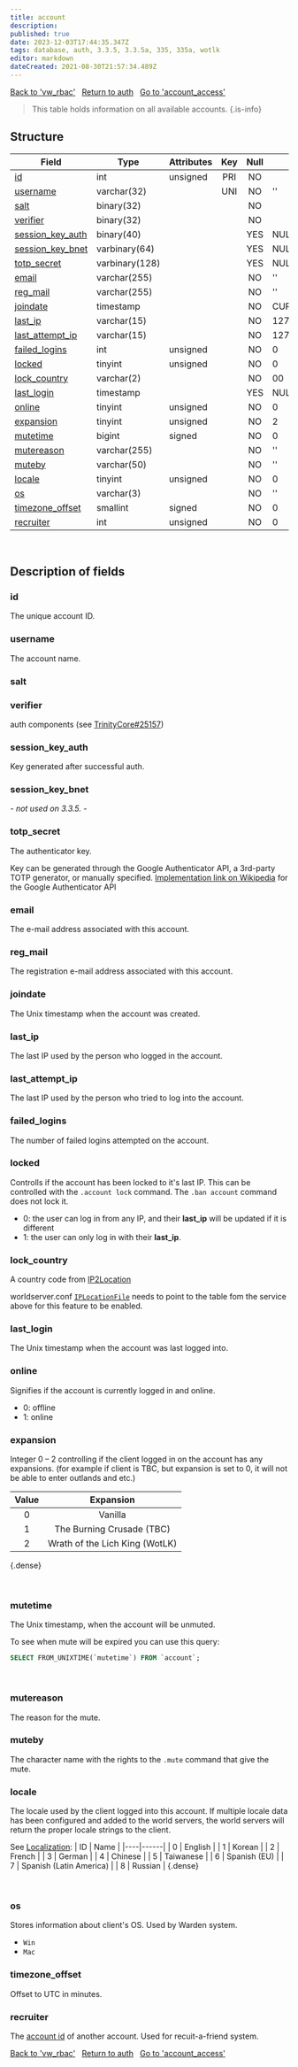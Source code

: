 ```yaml
---
title: account
description: 
published: true
date: 2023-12-03T17:44:35.347Z
tags: database, auth, 3.3.5, 3.3.5a, 335, 335a, wotlk
editor: markdown
dateCreated: 2021-08-30T21:57:34.489Z
---
```


<a href="https://trinitycore.info/en/database/335/auth/vw_rbac" class="mt-5 v-btn v-btn--depressed v-btn--flat v-btn--outlined theme--light v-size--default darkblue--text text--lighten-3"><span class="v-btn__content"><i aria-hidden="true" class="v-icon notranslate v-icon--left mdi mdi-arrow-left theme--light"></i><span>Back to 'vw_rbac'</span></span></a>&nbsp;&nbsp;&nbsp;<a href="https://trinitycore.info/en/database/335/auth/home" class="mt-5 v-btn v-btn--depressed v-btn--flat v-btn--outlined theme--light v-size--default darkblue--text text--lighten-3"><span class="v-btn__content"><i aria-hidden="true" class="v-icon notranslate v-icon--left mdi mdi-home-outline theme--light"></i><span>Return to auth</span></span></a>&nbsp;&nbsp;&nbsp;<a href="https://trinitycore.info/en/database/335/auth/account_access" class="mt-5 v-btn v-btn--depressed v-btn--flat v-btn--outlined theme--light v-size--default darkblue--text text--lighten-3"><span class="v-btn__content"><span>Go to 'account_access'</span><i aria-hidden="true" class="v-icon notranslate v-icon--right mdi mdi-arrow-right theme--light"></i></span></a>
>
> This table holds information on all available accounts.
{.is-info}


## Structure

| Field | Type | Attributes | Key | Null | Default | Extra | Comment |
| --- | --- | --- | :---: | :---: | --- | --- | --- |
| [id](#id) | int | unsigned | PRI | NO |  | auto_increment | Identifier |
| [username](#username) | varchar(32) |  | UNI | NO | '' |  |  |
| [salt](#salt) | binary(32) |  |  | NO |  |  |  |
| [verifier](#verifier) | binary(32) |  |  | NO |  |  |  |
| [session_key_auth](#session_key_auth) | binary(40) |  |  | YES | NULL |  |  |
| [session_key_bnet](#session_key_bnet) | varbinary(64) |  |  | YES | NULL |  |  |
| [totp_secret](#totp_secret) | varbinary(128) |  |  | YES | NULL |  |  |
| [email](#email) | varchar(255) |  |  | NO | '' |  |  |
| [reg_mail](#reg_mail) | varchar(255) |  |  | NO | '' |  |  |
| [joindate](#joindate) | timestamp |  |  | NO | CURRENT_TIMESTAMP | DEFAULT_GENERATED |  |
| [last_ip](#last_ip) | varchar(15) |  |  | NO | 127.0.0.1 |  |  |
| [last_attempt_ip](#last_attempt_ip) | varchar(15) |  |  | NO | 127.0.0.1 |  |  |
| [failed_logins](#failed_logins) | int | unsigned |  | NO | 0 |  |  |
| [locked](#locked) | tinyint | unsigned |  | NO | 0 |  |  |
| [lock_country](#lock_country) | varchar(2) |  |  | NO | 00 |  |  |
| [last_login](#last_login) | timestamp |  |  | YES | NULL |  |  |
| [online](#online) | tinyint | unsigned |  | NO | 0 |  |  |
| [expansion](#expansion) | tinyint | unsigned |  | NO | 2 |  |  |
| [mutetime](#mutetime) | bigint | signed |  | NO | 0 |  |  |
| [mutereason](#mutereason) | varchar(255) |  |  | NO | '' |  |  |
| [muteby](#muteby) | varchar(50) |  |  | NO | '' |  |  |
| [locale](#locale) | tinyint | unsigned |  | NO | 0 |  |  |
| [os](#os) | varchar(3) |  |  | NO | '' |  |  |
| [timezone_offset](#timezone_offset) | smallint | signed |  | NO | 0 |  |  |
| [recruiter](#recruiter) | int | unsigned |  | NO | 0 |  |  |
&nbsp;
## Description of fields

### id
The unique account ID.
&nbsp;

### username
The account name.
&nbsp;

### salt
### verifier
auth components (see [TrinityCore#25157](https://github.com/TrinityCore/TrinityCore/issues/25157))
&nbsp;

### session_key_auth
Key generated after successful auth.
&nbsp;

### session_key_bnet
*- not used on 3.3.5. -*
&nbsp;

### totp_secret
The authenticator key.

Key can be generated through the Google Authenticator API, a 3rd-party TOTP generator, or manually specified.
[Implementation link on Wikipedia](http://en.wikipedia.org/wiki/Google_Authenticator#Implementations) for the Google Authenticator API
&nbsp;

### email
The e-mail address associated with this account.
&nbsp;

### reg_mail
The registration e-mail address associated with this account.
&nbsp;

### joindate
The Unix timestamp when the account was created.
&nbsp;

### last_ip
The last IP used by the person who logged in the account.
&nbsp;

### last_attempt_ip
The last IP used by the person who tried to log into the account.
&nbsp;

### failed_logins
The number of failed logins attempted on the account.
&nbsp;

### locked
Controlls if the account has been locked to it's last IP. This can be controlled with the `.account lock` command.
The `.ban account` command does not lock it.
* 0: the user can log in from any IP, and their **last_ip** will be updated if it is different
* 1: the user can only log in with their **last_ip**.
&nbsp;

### lock_country
A country code from [IP2Location](https://lite.ip2location.com/database/ip-country)

worldserver.conf [`IPLocationFile`](https://trinitycore.info/en/files/configuration/home) needs to point to the table fom the service above for this feature to be enabled.
&nbsp;

### last_login
The Unix timestamp when the account was last logged into.
&nbsp;

### online
Signifies if the account is currently logged in and online.
* 0: offline
* 1: online
&nbsp;

### expansion
Integer 0 – 2 controlling if the client logged in on the account has any expansions. (for example if client is TBC, but expansion is set to 0, it will not be able to enter outlands and etc.)

|Value|Expansion|
|:---:|:---: |
|0|Vanilla|
|1|The Burning Crusade (TBC)|
|2|Wrath of the Lich King (WotLK)|
{.dense}

&nbsp;

### mutetime
The Unix timestamp, when the account will be unmuted.

To see when mute will be expired you can use this query:
```sql
SELECT FROM_UNIXTIME(`mutetime`) FROM `account`;
```
&nbsp;

### mutereason
The reason for the mute.
&nbsp;

### muteby
The character name with the rights to the `.mute` command that give the mute.
&nbsp;

### locale
The locale used by the client logged into this account. If multiple locale data has been configured and added to the world servers, the world servers will return the proper locale strings to the client.

See [Localization](/how-to/localization):
| ID | Name |
|----|------|
| 0 | English |
| 1 | Korean |
| 2 | French |
| 3 | German |
| 4 | Chinese |
| 5 | Taiwanese |
| 6 | Spanish (EU) |
| 7 | Spanish (Latin America) |
| 8 | Russian |
{.dense}

&nbsp;

### os
Stores information about client's OS. Used by Warden system.
* `Win`
* `Mac`
&nbsp;

### timezone_offset
Offset to UTC in minutes.
&nbsp;

### recruiter
The [account id](#id) of another account. Used for recuit-a-friend system.
&nbsp;

<a href="https://trinitycore.info/en/database/335/auth/vw_rbac" class="mt-5 v-btn v-btn--depressed v-btn--flat v-btn--outlined theme--light v-size--default darkblue--text text--lighten-3"><span class="v-btn__content"><i aria-hidden="true" class="v-icon notranslate v-icon--left mdi mdi-arrow-left theme--light"></i><span>Back to 'vw_rbac'</span></span></a>&nbsp;&nbsp;&nbsp;<a href="https://trinitycore.info/en/database/335/auth/home" class="mt-5 v-btn v-btn--depressed v-btn--flat v-btn--outlined theme--light v-size--default darkblue--text text--lighten-3"><span class="v-btn__content"><i aria-hidden="true" class="v-icon notranslate v-icon--left mdi mdi-home-outline theme--light"></i><span>Return to auth</span></span></a>&nbsp;&nbsp;&nbsp;<a href="https://trinitycore.info/en/database/335/auth/account_access" class="mt-5 v-btn v-btn--depressed v-btn--flat v-btn--outlined theme--light v-size--default darkblue--text text--lighten-3"><span class="v-btn__content"><span>Go to 'account_access'</span><i aria-hidden="true" class="v-icon notranslate v-icon--right mdi mdi-arrow-right theme--light"></i></span></a>
